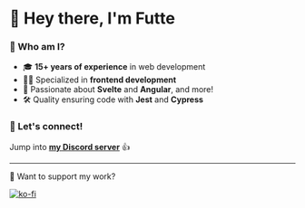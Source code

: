 # 👋 Hey there, I'm Futte

### 🌱 Who am I?

- 🎓 **15+ years of experience** in web development
- 👨‍💻 Specialized in **frontend development**
- 🌈 Passionate about **Svelte** and **Angular**, and more!
- 🛠️ Quality ensuring code with **Jest** and **Cypress**

### 🤝 Let's connect!

Jump into **[my Discord server](https://discord.gg/R7MMSsZJ8r)** 👍

---

🙌 Want to support my work?

[![ko-fi](https://ko-fi.com/img/githubbutton_sm.svg)](https://ko-fi.com/F1F2H5T2G)
